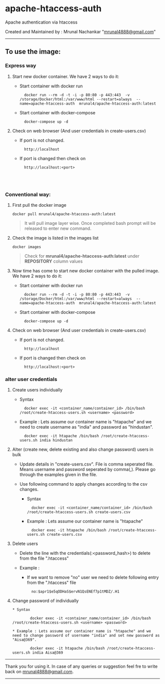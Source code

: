 # apache-htaccess-auth
Apache authentication via htaccess

Created and Maintained by : Mrunal Nachankar "<mrunal4888@gmail.com>"

---

## To use the image:


### Express way

 1. Start new docker container. We have 2 ways to do it:
    * Start container with docker run
        
            docker run --rm -d -t -i -p 80:80 -p 443:443  -v /storage/Docker/html:/var/www/html --restart=always  --name=apache-htaccess-auth  mrunal4/apache-htaccess-auth:latest 

    * Start container with docker-compose
        
            docker-compose up -d

 2. Check on web browser (And user credentials in create-users.csv)
    * If port is not changed. 

            http://localhost 
            
    * If port is changed then check on 

            http://localhost:<port>     
 

<br>

<br>

### Conventional way:

 1. First pull the docker image 

        docker pull mrunal4/apache-htaccess-auth:latest
    > It will pull image layer wise. Once completed bash prompt will be released to enter new command.

 2. Check the image is listed in the images list

        docker images
    > Check for **mrunal4/apache-htaccess-auth:latest** under **REPOSITORY** column values

 3. Now time has come to start new docker container with the pulled image. We have 2 ways to do it:
    * Start container with docker run
        
            docker run --rm -d -t -i -p 80:80 -p 443:443  -v /storage/Docker/html:/var/www/html --restart=always  --name=apache-htaccess-auth  mrunal4/apache-htaccess-auth:latest 

    * Start container with docker-compose
        
            docker-compose up -d
 4. Check on web browser (And user credentials in create-users.csv)
    * If port is not changed. 

            http://localhost 

    * If port is changed then check on 

            http://localhost:<port>     

### alter user credentials

 1. Create users individually
    * Syntax
        
            docker exec -it <container_name/container_id> /bin/bash /root/create-htaccess-users.sh <username> <password>

    * Example : Lets assume our container name is "htapache" and we need to create username as "india" and password as "hindustan". 
        
            docker exec -it htapache /bin/bash /root/create-htaccess-users.sh india hindustan

 2. Alter (create new, delete existing and also change password) users in bulk 

    * Update details in "create-users.csv". File is comma seperated file. Means username and password seperated by comma(,). Please go through the examples given in the file. 

    * Use following command to apply changes according to the csv changes.
        * Syntax
                
                docker exec -it <container_name/container_id> /bin/bash /root/create-htaccess-users.sh create-users.csv

        * Example : Lets assume our container name is "htapache"
                
                docker exec -it htapache /bin/bash /root/create-htaccess-users.sh create-users.csv
        
 3. Delete users

    * Delete the line with the credentials(<useraneme>:<password_hash>) to delete from the file ".htaccess"

    * Example :

        * If we want to remove "no" user we need to delete following entry from the ".htaccess" file
                
                no:$apr1$e5qODHaS$ervN1QsENEf7p1tMDZ/.H1

 3. Change password of individually

        * Syntax
                
                docker exec -it <container_name/container_id> /bin/bash /root/create-htaccess-users.sh <username> <password>

        * Example : Lets assume our container name is "htapache" and we need to change password of username "india" and set new password as "Aisa@369". 
                
                docker exec -it htapache /bin/bash /root/create-htaccess-users.sh india Aisa@369

---

Thank you for using it. In case of any queries or suggestion feel fre to write back on mrunal4888@gmail.com.

---
